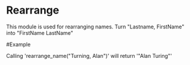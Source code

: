 Rearrange
==========

This module is used for rearranging names.
Turn "Lastname, FirstName" into "FirstName LastName"

#Example

Calling 'rearrange_name("Turning, Alan")' will return '"Alan Turing"'
